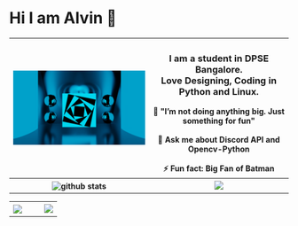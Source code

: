 <h1> Hi I am Alvin 👋</h1>
<table>
  <tr>
    <th width="50%">
      <img src="https://github.com/alvinbengeorge/alvinbengeorge/blob/main/GlassSphere-min.png"> 
    </th>
    <th>
      <h3>I am a student in DPSE Bangalore.<br>Love Designing, Coding in Python and Linux.</h3>
      🔭 "I’m not doing anything big. Just something for fun"<br><br>
      💬 Ask me about Discord API and Opencv-Python<br><br>
      ⚡ Fun fact: Big Fan of Batman
    </th>
  </tr>
  <tr>
    <th>
      <img src="https://github-readme-stats.vercel.app/api?username=alvinbengeorge&show_icons=true&theme=gotham" alt="github stats"/>
    </th>
    <th>
      <img src="https://github-readme-streak-stats.herokuapp.com/?user=alvinbengeorge&theme=dark">
    </th>
  </tr>
</table>
<table>  
  <tr>
    <th width="65%">
      <img src="https://activity-graph.herokuapp.com/graph?username=alvinbengeorge&theme=react-dark&area=true&hide_border=true" width="100%" align="right">
    </th>
    <th>
      <img src="https://github-readme-stats.vercel.app/api/top-langs/?username=alvinbengeorge&theme=dark">
    </th>
  </tr>
</table>
  
    
    





<!--
**alvinbengeorge/alvinbengeorge** is a ✨ _special_ ✨ repository because its `README.md` (this file) appears on your GitHub profile.

Here are some ideas to get you started:

- 🔭 I’m currently working on ...
- 🌱 I’m currently learning ...
- 👯 I’m looking to collaborate on ...
- 🤔 I’m looking for help with ...
- 💬 Ask me about ...
- 📫 How to reach me: ...
- 😄 Pronouns: ...
- ⚡ Fun fact: ...
-->
